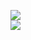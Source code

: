[![](https://img.shields.io/badge/Made%20With-Github%20Spray-lightgrey.svg?style=for-the-badge&logo=github)](https://github.com/Annihil/github-spray#8763)  
[![](https://i.imgur.com/2DrTn0Z.gif)](https://github.com/Annihil/github-spray)